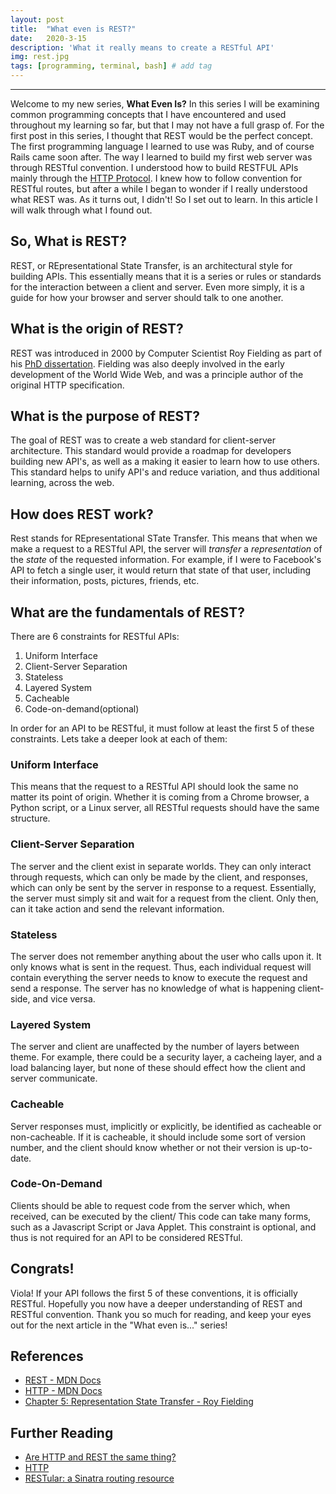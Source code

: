 ```yaml
---
layout: post
title:  "What even is REST?"
date:   2020-3-15
description: 'What it really means to create a RESTful API'
img: rest.jpg
tags: [programming, terminal, bash] # add tag
---
```

---

Welcome to my new series, **What Even Is?** In this series I will be examining common programming concepts that I have encountered and used throughout my learning so far, but that I may not have a full grasp of. For the first post in this series, I thought that REST would be the perfect concept. The first programming language I learned to use was Ruby, and of course Rails came soon after. The way I learned to build my first web server was through RESTful convention. I understood how to build RESTFUL APIs mainly through the [HTTP Protocol](https://developer.mozilla.org/en-US/docs/Web/HTTP/Overview). I knew how to follow convention for RESTful routes, but after a while I began to wonder if I really understood what REST was. As it turns out, I didn't! So I set out to learn. In this article I will walk through what I found out.

## So, What is REST?

REST, or REpresentational State Transfer, is an architectural style for building APIs. This essentially means that it is a series or rules or standards for the interaction between a client and server. Even more simply, it is a guide for how your browser and server should talk to one another.

## What is the origin of REST?

REST was introduced in 2000 by Computer Scientist Roy Fielding as part of his [PhD dissertation](https://www.ics.uci.edu/~fielding/pubs/dissertation/rest_arch_style.htm). Fielding was also deeply involved in the early development of the World Wide Web, and was a principle author of the original HTTP specification.

## What is the purpose of REST?

The goal of REST was to create a web standard for client-server architecture. This standard would provide a roadmap for developers building new API's, as well as a making it easier to learn how to use others. This standard helps to unify API's and reduce variation, and thus additional learning, across the web.

## How does REST work?

Rest stands for REpresentational STate Transfer. This means that when we make a request to a RESTful API, the server will *transfer* a *representation* of the *state* of the requested information. For example, if I were to Facebook's API to fetch a single user, it would return that state of that user, including their information, posts, pictures, friends, etc.

## What are the fundamentals of REST?

There are 6 constraints for RESTful APIs:

1. Uniform Interface
2. Client-Server Separation
3. Stateless
4. Layered System
5. Cacheable
6. Code-on-demand(optional)

In order for an API to be RESTful, it must follow at least the first 5 of these constraints. Lets take a deeper look at each of them:

### Uniform Interface

This means that the request to a RESTful API should look the same no matter its point of origin. Whether it is coming from a Chrome browser, a Python script, or a Linux server, all RESTful requests should have the same structure.

### Client-Server Separation

The server and the client exist in separate worlds. They can only interact through requests, which can only be made by the client, and responses, which can only be sent by the server in response to a request. Essentially, the server must simply sit and wait for a request from the client. Only then, can it take action and send the relevant information.

### Stateless

The server does not remember anything about the user who calls upon it. It only knows what is sent in the request. Thus, each individual request will contain everything the server needs to know to execute the request and send a response. The server has no knowledge of what is happening client-side, and vice versa.

### Layered System

The server and client are unaffected by the number of layers between theme. For example, there could be a security layer, a cacheing layer, and a load balancing layer, but none of these should effect how the client and server communicate.

### Cacheable

Server responses must, implicitly or explicitly, be identified as cacheable or non-cacheable. If it is cacheable, it should include some sort of version number, and the client should know whether or not their version is up-to-date.

### Code-On-Demand

Clients should be able to request code from the server which, when received, can be executed by the client/ This code can take many forms, such as a Javascript Script or Java Applet. This constraint is optional, and thus is not required for an API to be considered RESTful.

## Congrats!

Viola! If your API follows the first 5 of these conventions, it is officially RESTful. Hopefully you now have a deeper understanding of REST and RESTful convention. Thank you so much for reading, and keep your eyes out for the next article in the "What even is..." series!

## References

- [REST - MDN Docs](https://developer.mozilla.org/en-US/docs/Glossary/REST)
- [HTTP - MDN Docs](https://developer.mozilla.org/en-US/docs/Web/HTTP/Overview)
- [Chapter 5: Representation State Transfer - Roy Fielding](https://www.ics.uci.edu/~fielding/pubs/dissertation/rest_arch_style.htm)

## Further Reading

- [Are HTTP and REST the same thing?](http://restcookbook.com/Miscellaneous/rest-and-http/)
- [HTTP](https://developer.mozilla.org/en-US/docs/Web/HTTP/Overview)
- [RESTular: a Sinatra routing resource](http://www.restular.com/)
